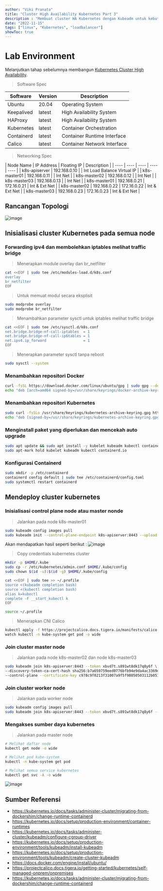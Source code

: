 ```yaml
---
author: "Viki Pranata"
title: "Cluster High Availability Kubernetes Part 3"
description : "Membuat cluster HA Kubernetes dengan Kubeadm untuk kebutuhan lab, development, staging maupun production"
date: "2022-11-15"
tags: ["linux", "Kubernetes", "loadbalancer"]
showToc: true
---
```

# Lab Environment
Melanjutkan tahap sebelumnya membangun [Kubernetes Cluster High Availability](/posts/kubernetes-ha-part2).

> Software Spec

| Software | Version | Description |
| ---- | ---- | ---- |
| Ubuntu | 20.04 | Operating System |
| Keepalived | latest | High Availability System |
| HAProxy | latest | High Availability System |
| Kubernetes | latest | Container Orchestration |
| Containerd | latest | Container Runtime Interface |
| Calico | latest | Container Network Interface |

> Networking Spec

| Node Name | IP Address | Floating IP | Description |
| ---- | ---- | ---- | ---- | ---- |
| k8s-apiserver | 192.168.0.10 | | Int Load Balance Virtual IP |
| k8s-master01 | 192.168.0.11 | | Int Net |
| k8s-master02 | 192.168.0.12 | | Int Net |
| k8s-master03 | 192.168.0.13 | | Int Net |
| k8s-master01 | 192.168.0.21 | 172.16.0.21 | Int & Ext Net |
| k8s-master02 | 192.168.0.22 | 172.16.0.22 | Int & Ext Net |
| k8s-master03 | 192.168.0.23 | 172.16.0.23 | Int & Ext Net |

## Rancangan Topologi
![image](/assets/images/k8s_kubernetes_ha.png)

## Inisialisasi cluster Kubernetes pada semua node
### Forwarding ipv4 dan membolehkan iptables melihat traffic bridge
> Menerapkan module overlay dan br_netfilter
```bash
cat <<EOF | sudo tee /etc/modules-load.d/k8s.conf
overlay
br_netfilter
EOF
```
> Untuk memuat modul secara eksplisit
```bash
sudo modprobe overlay
sudo modprobe br_netfilter
```

> Menambahkan parameter sysctl untuk iptables melihat traffic bridge
```bash
cat <<EOF | sudo tee /etc/sysctl.d/k8s.conf
net.bridge.bridge-nf-call-iptables  = 1
net.bridge.bridge-nf-call-ip6tables = 1
net.ipv4.ip_forward                 = 1
EOF
```
> Menerapkan parameter sysctl tanpa reboot
```bash
sudo sysctl --system
```
### Menambahkan repositori Docker
```bash
curl -fsSL https://download.docker.com/linux/ubuntu/gpg | sudo gpg --dearmor -o /usr/share/keyrings/docker-archive-keyring.gpg
echo "deb [arch=amd64 signed-by=/usr/share/keyrings/docker-archive-keyring.gpg] https://download.docker.com/linux/ubuntu $(lsb_release -cs) stable" | sudo tee /etc/apt/sources.list.d/docker.list
```
### Menambahkan repositori Kubernetes
```bash
sudo curl -fsSLo /usr/share/keyrings/kubernetes-archive-keyring.gpg https://packages.cloud.google.com/apt/doc/apt-key.gpg
echo "deb [signed-by=/usr/share/keyrings/kubernetes-archive-keyring.gpg] https://apt.kubernetes.io/ kubernetes-xenial main" | sudo tee /etc/apt/sources.list.d/kubernetes.list
```

### Menginstall paket yang diperlukan dan mencekah auto upgrade
```bash
sudo apt update && sudo apt install -y kubelet kubeadm kubectl containerd.io
sudo apt-mark hold kubelet kubeadm kubectl containerd.io
```

### Konfigurasi Containerd
```bash
sudo mkdir -p /etc/containerd
containerd config default | sudo tee /etc/containerd/config.toml
sudo systemctl restart containerd
```

## Mendeploy cluster kubernetes
### Inisialisasi control plane node atau master nonde
> Jalankan pada node k8s-master01
```bash
sudo kubeadm config images pull
sudo kubeadm init --control-plane-endpoint k8s-apiserver:8443 --upload-certs
```
Akan mendapatkan hasil seperti berikut :
![image](/assets/images/kubeadmsuccessfull.jpg)

> Copy credentials kubernetes cluster
```bash
mkdir -p $HOME/.kube
sudo cp -r /etc/kubernetes/admin.conf $HOME/.kube/config
sudo chown $(id -u):$(id -g) $HOME/.kube/config

cat <<EOF | sudo tee >> ~/.profile
source <(kubeadm completion bash)
source <(kubectl completion bash)
alias k=kubectl
complete -F __start_kubectl k
EOF

source ~/.profile
```

> Menerapkan CNI Calico
```bash
kubectl apply -f https://projectcalico.docs.tigera.io/manifests/calico.yaml
watch kubectl -n kube-system get pod -o wide
```
### Join cluster master node
> Jalankan pada node k8s-master02 dan node k8s-master03
```bash
sudo kubeadm join k8s-apiserver:8443 --token xbvd7t.s891wt8dk17q8y6f \
--discovery-token-ca-cert-hash sha256:b7a659759eed0776bfb94e9da4ac3369de863aaba2d85e88d22db4ba263cded4 \
--control-plane --certificate-key c978c9f0213f31007a9f5f98050503112b051aa0136a05eb27987719fe748e4a
```

### Join cluster worker node
> Jalankan pada worker node
```bash
sudo kubeadm config images pull
sudo kubeadm join k8s-apiserver:8443 --token xbvd7t.s891wt8dk17q8y6f --discovery-token-ca-cert-hash sha256:b7a659759eed0776bfb94e9da4ac3369de863aaba2d85e88d22db4ba263cded4
```

### Mengakses sumber daya kubernetes
> Jalankan pada master node
```bash
# Melihat daftar node
kubectl get node -o wide

# Melihat pod kube-system
kubectl -n kube-system get pod

# Melihat semua service kubernetes
kubectl get svc -A -o wide
```

![image](/assets/images/k8s_resources.jpg)

## Sumber Referensi
- https://kubernetes.io/docs/tasks/administer-cluster/migrating-from-dockershim/change-runtime-containerd
- https://kubernetes.io/docs/setup/production-environment/container-runtimes
- https://kubernetes.io/docs/tasks/administer-cluster/kubeadm/configure-cgroup-driver
- https://kubernetes.io/docs/setup/production-environment/tools/kubeadm/install-kubeadm
- https://kubernetes.io/docs/setup/production-environment/tools/kubeadm/create-cluster-kubeadm
- https://docs.docker.com/engine/install/ubuntu/
- https://projectcalico.docs.tigera.io/getting-started/kubernetes/self-managed-onprem/onpremises
- https://kubernetes.io/docs/tasks/administer-cluster/migrating-from-dockershim/change-runtime-containerd